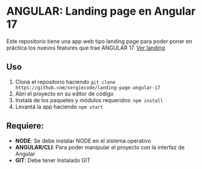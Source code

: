 
# ANGULAR: Landing page en Angular 17

Este repositorio tiene una app web tipo landing page para poder poner en práctica los nuevos features que trae ANGULAR 17.
[Ver landing](https://landing-angular-17.netlify.app/)

## Uso

1.  Cloná el repositorio haciendo `git clone https://github.com/sergiecode/landing-page-angular-17`
2.  Abrí el proyecto en su editor de código
3.  Instalá de los paquetes y módulos requeridos: `npm install`
6. Levantá la app haciendo `npm start`

## Requiere:

-   **NODE**: Se debe instalar NODE en el sistema operativo
-   **ANGULAR/CLI**: Para poder manipular el proyecto con la interfaz de Angular
-   **GIT**: Debe tener Instalado GIT

